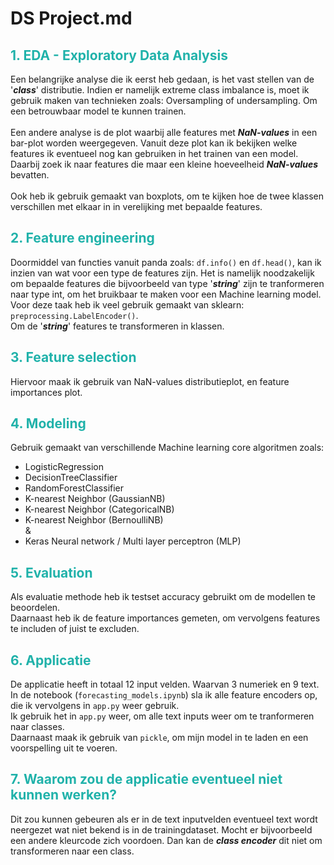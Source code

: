 # DS Project.md

<style>H2{color:lightseagreen;}</style>
## 1. EDA - Exploratory Data Analysis
Een belangrijke analyse die ik eerst heb gedaan, is het vast stellen van de '***class***' distributie.
Indien er namelijk extreme class imbalance is, moet ik gebruik maken van technieken zoals: Oversampling of undersampling. Om een betrouwbaar model te kunnen trainen. </br>
</br>
Een andere analyse is de plot waarbij alle features met ***NaN-values*** in een bar-plot worden weergegeven.
Vanuit deze plot kan ik bekijken welke features ik eventueel nog kan gebruiken in het trainen van een model.
Daarbij zoek ik naar features die maar een kleine hoeveelheid ***NaN-values*** bevatten.</br>
</br>
Ook heb ik gebruik gemaakt van boxplots, om te kijken hoe de twee klassen verschillen met elkaar in in verelijking met bepaalde features.

## 2. Feature engineering
Doormiddel van functies vanuit panda zoals: `df.info()` en `df.head()`, kan ik inzien van wat voor een type de features zijn. Het is namelijk noodzakelijk om bepaalde features die bijvoorbeeld van type '***string***' zijn te tranformeren naar type int, om het bruikbaar te maken voor een Machine learning model.
Voor deze taak heb ik veel gebruik gemaakt van sklearn: `preprocessing.LabelEncoder()`. </br>
Om de '***string***' features te transformeren in klassen.

## 3. Feature selection
Hiervoor maak ik gebruik van NaN-values distributieplot, en feature importances plot. </br>
## 4. Modeling
Gebruik gemaakt van verschillende Machine learning core algoritmen zoals: </br>
- LogisticRegression
- DecisionTreeClassifier
- RandomForestClassifier
- K-nearest Neighbor (GaussianNB)
- K-nearest Neighbor (CategoricalNB)
- K-nearest Neighbor (BernoulliNB) </br>
&</br>
- Keras Neural network / Multi layer perceptron (MLP)

## 5. Evaluation
Als evaluatie methode heb ik testset accuracy gebruikt om de modellen te beoordelen.</br>
Daarnaast heb ik de feature importances gemeten, om vervolgens features te includen of juist te excluden.</br>
## 6. Applicatie
De applicatie heeft in totaal 12 input velden. Waarvan 3 numeriek en 9 text.</br>
In de notebook (`forecasting_models.ipynb`) sla ik alle feature encoders op, die ik vervolgens in `app.py` weer gebruik.</br>
Ik gebruik het in `app.py` weer, om alle text inputs weer om te tranformeren naar classes.</br>
Daarnaast maak ik gebruik van `pickle`, om mijn model in te laden en een voorspelling uit te voeren.

## 7. Waarom zou de applicatie eventueel niet kunnen werken?
Dit zou kunnen gebeuren als er in de text inputvelden eventueel text wordt neergezet wat niet bekend is in de trainingdataset. Mocht er bijvoorbeeld een andere kleurcode zich voordoen. Dan kan de ***class encoder*** dit niet om transformeren naar een class.